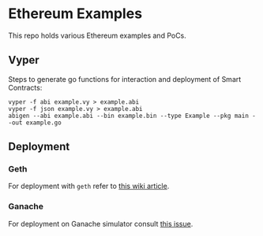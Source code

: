 # Ethereum Examples
This repo holds various Ethereum examples and PoCs.

## Vyper
Steps to generate go functions for interaction and deployment of Smart Contracts:

```
vyper -f abi example.vy > example.abi
vyper -f json example.vy > example.abi
abigen --abi example.abi --bin example.bin --type Example --pkg main --out example.go
```

## Deployment
### Geth
For deployment with `geth` refer to [this wiki article](https://github.com/ethereum/go-ethereum/wiki/Native-DApps:-Go-bindings-to-Ethereum-contracts).

### Ganache
For deployment on Ganache simulator consult [this issue](https://github.com/trufflesuite/ganache-cli/issues/555).
